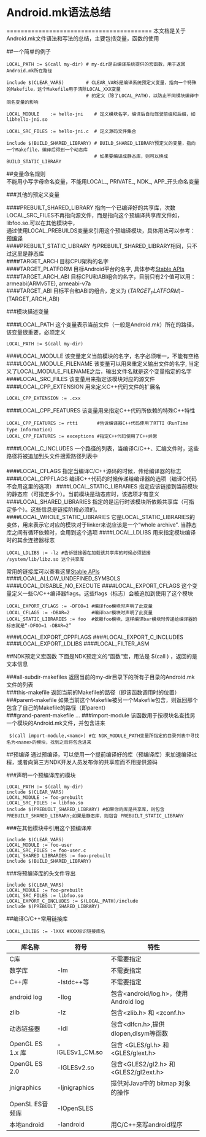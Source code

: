 # Android.mk语法总结
=========================================
本文档是关于Android.mk文件语法和写法的总结，主要包括变量，函数的使用

##一个简单的例子  
```
LOCAL_PATH := $(call my-dir) # my-dir是由编译系统提供的宏函数，用于返回Android.mk所在路径

include $(CLEAR_VARS)        # CLEAR_VARS是编译系统预定义变量，指向一个特殊的Makefile，这个Makefile用于清除LOCAL_XXX变量
                             # 的定义（除了LOCAL_PATH），以防止不同模块编译中同名变量的影响

LOCAL_MODULE    := hello-jni    # 定义模块名字，编译后自动驾驶前缀和后缀，如libhello-jni.so

LOCAL_SRC_FILES := hello-jni.c  # 定义源码文件集合

include $(BUILD_SHARED_LIBRARY) # BUILD_SHARED_LIBRARY预定义的变量，指向一个Makefile，编译后得到一个动态库
                                # 如果要编译成静态库，则可以换成BUILD_STATIC_LIBRARY
```
                                
                                
##变量命名规则  
不能用小写字母命名变量，不能用LOCAL_, PRIVATE_, NDK_, APP_开头命名变量 

###其他的预定义变量

####PREBUILT_SHARED_LIBRARY
指向一个已编译好的共享库，次数LOCAL_SRC_FILES不再指向源文件，而是指向这个预编译共享库文件如，libfoo.so.可以在其他模块中，  
通过使用LOCAL_PREBUILDS变量来引用这个预编译模块，具体用法可以参考：  
[预编译](http://blog.csdn.net/smfwuxiao/article/details/8523479)  
####PREBUILT_STATIC_LIBRARY
与PREBUILT_SHARED_LIBRARY相同，只不过这里是静态库  
####TARGET_ARCH
目标CPU架构的名字   
####TARGET_PLATFORM
目标Android平台的名字, 具体参考[Stable APIs](http://blog.csdn.net/smfwuxiao/article/details/6590723)  
####TARGET_ARCH_ABI
目标CPU和ABI组合的名字，目前只有2个值可以用：armeabi(ARMv5TE), armeabi-v7a  
####TARGET_ABI
目标平台和ABI的组合，定义为 $(TARGET_PLATFORM)-$(TARGET_ARCH_ABI)  

###模块描述变量

####LOCAL_PATH 
这个变量表示当前文件（一般是Android.mk）所在的路径，该变量很重要，必须定义
```
LOCAL_PATH := $(call my-dir)
```
####LOCAL_MODULE 
该变量定义当前模块的名字，名字必须唯一，不能有空格
####LOCAL_MODULE_FILENAME 
该变量可以用来重定义输出文件的名字, 当定义了LOCAL_MODULE_FILENAME之后，输出文件名就是这个变量指定的名字
####LOCAL_SRC_FILES 
该变量用来指定该模块对应的源文件
####LOCAL_CPP_EXTENSION 
用来定义C++代码文件的扩展名
```
LOCAL_CPP_EXTENSION := .cxx
```
####LOCAL_CPP_FEATURES 
该变量用来指定C++代码所依赖的特殊C++特性
```
LOCAL_CPP_FEATURES := rtti       #告诉编译器C++代码使用了RTTI（RunTime Type Information）
LOCAL_CPP_FEATURES := exceptions #指定C++代码使用了C++异常
```
####LOCAL_C_INCLUDES
一个路径的列表，当编译C/C++、汇编文件时，这些路径将被追加到头文件搜索路径列表中
####
####LOCAL_CFLAGS
指定当编译C/C++源码的时候，传给编译器的标志
####LOCAL_CPPFLAGS 
编译C++代码的时候传递给编译器的选项（编译C代码不会用这里的选项）
####LOCAL_STATIC_LIBRARIES
指定应该链接到当前模块的静态库（可指定多个）。当前模块是动态库时，该选项才有意义
####LOCAL_SHARED_LIBRARIES
指定的是运行时该模块所依赖共享库（可指定多个）。这些信息是链接阶段必须的。
####LOCAL_WHOLE_STATIC_LIBRARIES
它是LOCAL_STATIC_LIBRARIES的变体，用来表示它对应的模块对于linker来说应该是一个“whole archive”.
当静态库之间有循环依赖时，会用到这个选项
####LOCAL_LDLIBS
用来指定模块编译时的其余连接器标志
```
LOCAL_LDLIBS := -lz #告诉链接器在加载该共享库的时候必须链接 /system/lib/libz.so 这个共享库
```
常用的链接库可以查看这里[Stable APIs](http://blog.csdn.net/smfwuxiao/article/details/6590723)
####LOCAL_ALLOW_UNDEFINED_SYMBOLS
####LOCAL_DISABLE_NO_EXECUTE
####LOCAL_EXPORT_CFLAGS
这个变量定义一些C/C++编译器flags。这些flags（标志）会被追加到使用了这个模块
```
LOCAL_EXPORT_CFLAGS := -DFOO=1 #编译foo模块时声明了此变量
LOCAL_CFLAGS := -DBAR=2        #编译bar模块时声明了此变量
LOCAL_STATIC_LIBRARIES := foo  #依赖foo模块，这样编译bar模块时传递给编译器的标志就是“-DFOO=1 -DBAR=2”
```
####LOCAL_EXPORT_CPPFLAGS
####LOCAL_EXPORT_C_INCLUDES
####LOCAL_EXPORT_LDLIBS
####LOCAL_FILTER_ASM

##NDK预定义宏函数
下面是NDK预定义的“函数”宏，用法是  $(call <function>) ，返回的是文本信息

###all-subdir-makefiles
返回当前的my-dir目录下的所有子目录的Android.mk文件的列表  
###this-makefile
返回当前的Makefile的路径（即该函数调用时的位置）  
###parent-makefile
如果当前这个Makefile被另一个Makefile包含，则返回那个包含了自己的Makefile的路径（即parent）  
###grand-parent-makefile
...
###import-module
该函数用于按模块名查找另一个模块的Android.mk文件，并包含进来
```
 $(call import-module,<name>) #在 NDK_MODULE_PATH变量所指定的目录列表中寻找名为<name>的模块，找到之后将包含进来
```

##预编译
通过预编译，可以使用一个提前编译好的库（预编译库）来加速编译过程，或者向第三方NDK开发人员发布你的共享库而不用提供源码

###声明一个预编译库的模块
```
LOCAL_PATH := $(call my-dir)
include $(CLEAR_VARS)
LOCAL_MODULE := foo-prebuilt
LOCAL_SRC_FILES := libfoo.so
include $(PREBUILT_SHARED_LIBRARY) #如果你的库是共享库，则包含 PREBUILT_SHARED_LIBRARY;如果是静态库，则包含 PREBUILT_STATIC_LIBRARY
```

###在其他模块中引用这个预编译库
```
include $(CLEAR_VARS)
LOCAL_MODULE := foo-user
LOCAL_SRC_FILES := foo-user.c
LOCAL_SHARED_LIBRARIES := foo-prebuilt
include $(BUILD_SHARED_LIBRARY)
```

###将预编译库的头文件导出
```
include $(CLEAR_VARS)
LOCAL_MODULE := foo-prebuilt
LOCAL_SRC_FILES := libfoo.so
LOCAL_EXPORT_C_INCLUDES := $(LOCAL_PATH)/include
include $(PREBUILT_SHARED_LIBRARY)
```

##编译C/C++常用链接库
```
LOCAL_LDLIBS := -lXXX #XXX标识链接库名
```
|库名称          |符号          |特性                                  |  
|-----------     |------------- |------------------------------------- |  
|C库             |              |不需要指定                            |  
|数学库          |-lm           |不需要指定                            |
|C++库           |-lstdc++等    |不需要指定                            |  
|android log     |-llog         |包含<android/log.h>，使用Android log  |  
|zlib            |-lz           |包含<zlib.h> 和 <zconf.h>             |
|动态链接器      |-ldl          |包含<dlfcn.h>,提供dlopen,dlsym等函数  |  
|OpenGL ES 1.x 库|-lGLESv1_CM.so|包含 <GLES/gl.h> 和 <GLES/glext.h>    |  
|OpenGL ES 2.0   |-lGLESv2.so   |包含<GLES2/gl2.h> 和 <GLES2/gl2ext.h> |
|jnigraphics     |-ljnigraphics |提供对Java中的 bitmap 对象的操作      |                              
|OpenSL ES音频库 |-lOpenSLES    |                                      |  
|本地android     |-landroid     |用C/C++来写android程序                |  
